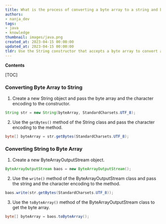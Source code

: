 ```yaml
---
title: What is the process of converting a byte array to a string and back again?
authors:
- nanja_dev
tags:
- java
- knowledge
thumbnail: images/java.png
created_at: 2023-04-15 00:00:00
updated_at: 2023-04-15 00:00:00
tldr: Use the String constructor that accepts a byte array to convert a byte array to a String, and use the getBytes method of the String class to convert a String to a byte array.
---
```


**Contents**

[TOC]

### Converting Byte Array to String

1. Create a new String object and pass the byte array and the character encoding to the constructor.

```java
String str = new String(byteArray, StandardCharsets.UTF_8);
```

2. Use the `getBytes()` method of the String class and pass the character encoding to the method.

```java
byte[] byteArray = str.getBytes(StandardCharsets.UTF_8);
```

### Converting String to Byte Array

1. Create a new ByteArrayOutputStream object.

```java
ByteArrayOutputStream baos = new ByteArrayOutputStream();
```

2. Use the `write()` method of the ByteArrayOutputStream class and pass the string and the character encoding to the method.

```java
baos.write(str.getBytes(StandardCharsets.UTF_8));
```

3. Use the `toByteArray()` method of the ByteArrayOutputStream class to get the byte array.

```java
byte[] byteArray = baos.toByteArray();
```
